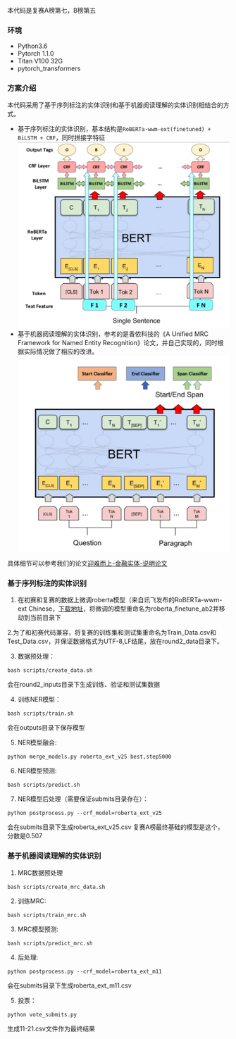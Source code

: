 本代码是复赛A榜第七，B榜第五

### 环境

- Python3.6
- Pytorch 1.1.0
- Titan V100 32G
- pytorch_transformers

### 方案介绍

本代码采用了基于序列标注的实体识别和基于机器阅读理解的实体识别相结合的方式。

- 基于序列标注的实体识别，基本结构是`RoBERTa-wwm-ext(finetuned) + BiLSTM + CRF`，同时拼接字特征
![](./resources/tagger.png)
- 基于机器阅读理解的实体识别，参考的是香侬科技的《A Unified MRC Framework for Named Entity Recognition》论文，并自己实现的，同时根据实际情况做了相应的改进。
![](./resources/mrc.png)

具体细节可以参考我们的论文[迎难而上-金融实体-说明论文](./resources/paper.pdf)


### 基于序列标注的实体识别

1. 在初赛和复赛的数据上微调roberta模型（来自讯飞发布的RoBERTa-wwm-ext Chinese，[下载地址](https://drive.google.com/open?id=1eHM3l4fMo6DsQYGmey7UZGiTmQquHw25)，将微调的模型重命名为roberta_finetune_ab2并移动到当前目录下

2.为了和初赛代码兼容，将复赛的训练集和测试集重命名为Train_Data.csv和Test_Data.csv，并保证数据格式为UTF-8,LF结尾，放在round2_data目录下。

3. 数据预处理：

```
bash scripts/create_data.sh
```
会在round2_inputs目录下生成训练、验证和测试集数据

4. 训练NER模型：

```
bash scripts/train.sh
```
会在outputs目录下保存模型

5. NER模型融合:

```
python merge_models.py roberta_ext_v25 best,step5000
```

6. NER模型预测:

```
bash scripts/predict.sh
```

7. NER模型后处理（需要保证submits目录存在）：

```
python postprocess.py --crf_model=roberta_ext_v25
```
会在submits目录下生成roberta_ext_v25.csv
复赛A榜最终基础的模型是这个，分数是0.507



### 基于机器阅读理解的实体识别

1. MRC数据预处理

```
bash scripts/create_mrc_data.sh
```

2. 训练MRC:

```
bash scripts/train_mrc.sh
```

3. MRC模型预测:

```
bash scripts/predict_mrc.sh
```

4. 后处理:

```
python postprocess.py --crf_model=roberta_ext_m11
```
会在submits目录下生成roberta_ext_m11.csv

5.  投票：

```
python vote_submits.py
```

生成11-21.csv文件作为最终结果

